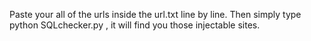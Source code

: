
Paste your all of the urls inside the url.txt line by line.
Then simply type python SQLchecker.py , it will find you those injectable sites.  
